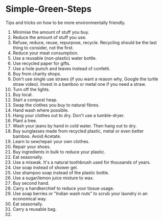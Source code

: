 # Simple-Green-Steps
Tips and tricks on how to be more environmentally friendly. 

1. Minimise the amount of stuff you buy.
2. Reduce the amount of stuff you use.
3. Refuse, reduce, reuse, repurpose, recycle.
Recycling should be the last thing to consider, not the first.
3. Reduce your meat consumption.
4. Use a reusable (non-plastic) water bottle.
5. Use recycled paper for gifts.
6. Use a hole punch and leaves instead of confetti.
7. Buy from charity shops.
8. Don't use single use straws (if you want a reason why, Google the turtle straw video).
Invest in a bamboo or metal one if you need a straw.
9. Turn off the lights.
10. Buy local.
11. Start a compost heap.
12. Swap the clothes you buy to natural fibres.
13. Hand wash where possible.
14. Hang your clothes out to dry. Don't use a tumble-dryer.
15. Plant a tree.
16. Wash your jeans by hand in cold water. Then hang out to dry.
17. Buy sunglasses made from recycled plastic, metal or 
even better bamboo. Avoid Acetate.
18. Learn to sew/repair your own clothes.
19. Repair your shoes.
20. Buy ingredients in bulk to reduce your plastic.
21. Eat seasonally.
22. Use a miswak. It's a natural toothbrush used for thousands of years.
23. Use soap instead of shower gel.
24. Use shampoo soap instead of the plastic bottle.
25. Use a sugar/lemon juice mixture to wax.
26. Buy second hand.
27. Carry a handkerchief to reduce your tissue usage.
28. Use soap berries or "Indian wash nuts" to scrub your laundry in an economical way.
29. Eat seasonally.
30. Carry a reusable bag.
31.
